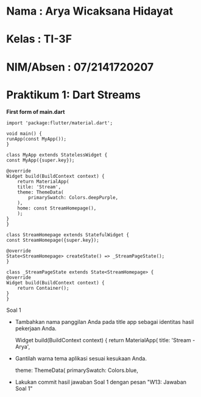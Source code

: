 # Nama : Arya Wicaksana Hidayat
# Kelas : TI-3F
# NIM/Absen : 07/2141720207

# Praktikum 1: Dart Streams

**First form of main.dart**

    import 'package:flutter/material.dart';

    void main() {
    runApp(const MyApp());
    }

    class MyApp extends StatelessWidget {
    const MyApp({super.key});

    @override
    Widget build(BuildContext context) {
        return MaterialApp(
        title: 'Stream',
        theme: ThemeData(
            primarySwatch: Colors.deepPurple,
        ),
        home: const StreamHomepage(),
        );
    }
    }

    class StreamHomepage extends StatefulWidget {
    const StreamHomepage({super.key});

    @override
    State<StreamHomepage> createState() => _StreamPageState();
    }

    class _StreamPageState extends State<StreamHomepage> {
    @override
    Widget build(BuildContext context) {
        return Container();
    }
    }

Soal 1

- Tambahkan nama panggilan Anda pada title app sebagai identitas hasil pekerjaan Anda.

    Widget build(BuildContext context) {
        return MaterialApp(
            title: 'Stream - Arya',

- Gantilah warna tema aplikasi sesuai kesukaan Anda.

    theme: ThemeData(
        primarySwatch: Colors.blue,

- Lakukan commit hasil jawaban Soal 1 dengan pesan "W13: Jawaban Soal 1"